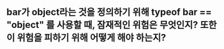 ## bar가 object라는 것을 정의하기 위해 typeof bar == "object" 를 사용할 때, 잠재적인 위험은 무엇인지? 또한 이 위험을 피하기 위해 어떻게 해야 하는지?
